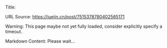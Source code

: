 Title: 

URL Source: https://juejin.cn/post/7515378780402565171

Warning: This page maybe not yet fully loaded, consider explicitly specify a timeout.

Markdown Content:
Please wait...
